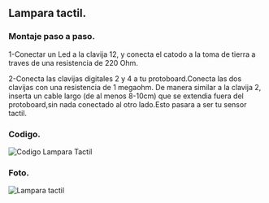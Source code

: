 ## Lampara tactil.

### Montaje paso a paso.

1-Conectar un Led a la clavija 12, y conecta el catodo a la toma de tierra a traves de una resistencia de 220 Ohm.

2-Conecta las clavijas digitales 2 y 4 a tu protoboard.Conecta las dos clavijas con una resistencia de 1 megaohm. De manera similar a la clavija 2, inserta un cable largo 
(de al menos 8-10cm) que se extendia fuera del protoboard,sin nada conectado al otro lado.Esto pasara a ser tu sensor tactil.

### Codigo.

![Codigo Lampara Tactil](https://github.com/aRnAu1012/arduino./blob/main/codigo%20Lampara%20Tactil)

### Foto.
![Lampara tactil](https://github.com/aRnAu1012/arduino./blob/main/20220126_130645.jpg)
